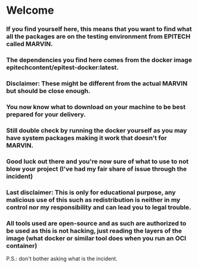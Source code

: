 # Welcome

### If you find yourself here, this means that you want to find what all the packages are on the testing environment from EPITECH called MARVIN.  

### The dependencies you find here comes from the docker image epitechcontent/epitest-docker:latest.  

### Disclaimer: These might be different from the actual MARVIN but should be close enough.  

### You now know what to download on your machine to be best prepared for your delivery.  

### Still double check by running the docker yourself as you may have system packages making it work that doesn't for MARVIN.  

### Good luck out there and you're now sure of what to use to not blow your project (I've had my fair share of issue through the incident)

### Last disclaimer: This is only for educational purpose, any malicious use of this such as redistribution is neither in my control nor my responsibility and can lead you to legal trouble.  
### All tools used are open-source and as such are authorized to be used as this is not hacking, just reading the layers of the image (what docker or similar tool does when you run an OCI container)

P.S.: don't bother asking what is the incident.
